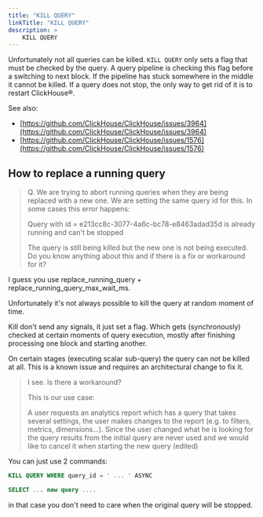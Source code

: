 ```yaml
---
title: "KILL QUERY"
linkTitle: "KILL QUERY"
description: >
    KILL QUERY
---
```

Unfortunately not all queries can be killed.
`KILL QUERY` only sets a flag that must be checked by the query.
A query pipeline is checking this flag before a switching to next block. If the pipeline has stuck somewhere in the middle it cannot be killed.
If a query does not stop, the only way to get rid of it is to restart ClickHouse®.

See also:

* [https://github.com/ClickHouse/ClickHouse/issues/3964](https://github.com/ClickHouse/ClickHouse/issues/3964)
* [https://github.com/ClickHouse/ClickHouse/issues/1576](https://github.com/ClickHouse/ClickHouse/issues/1576)

## How to replace a running query

> Q. We are trying to abort running queries when they are being replaced with a new one. We are setting the same query id for this. In some cases this error happens:
>
> Query with id = e213cc8c-3077-4a6c-bc78-e8463adad35d is already running and can't be stopped
>
> The query is still being killed but the new one is not being executed. Do you know anything about this and if there is a fix or workaround for it?

I guess you use replace_running_query + replace_running_query_max_wait_ms.

Unfortunately it's not always possible to kill the query at random moment of time.

Kill don't send any signals, it just set a flag. Which gets (synchronously) checked at certain moments of query execution, mostly after finishing processing one block and starting another.

On certain stages (executing scalar sub-query) the query can not be killed at all. This is a known issue and requires an architectural change to fix it.

> I see. Is there a workaround?
>
> This is our use case:
>
> A user requests an analytics report which has a query that takes several settings, the user makes changes to the report (e.g. to filters, metrics, dimensions...). Since the user changed what he is looking for the query results from the initial query are never used and we would like to cancel it when starting the new query (edited)

You can just use 2 commands:

```sql
KILL QUERY WHERE query_id = ' ... ' ASYNC

SELECT ... new query ....
```

in that case you don't need to care when the original query will be stopped.
